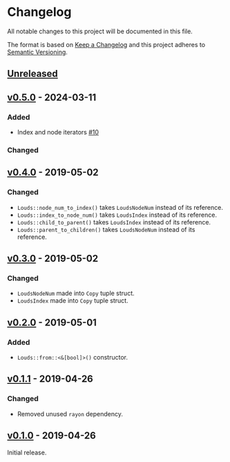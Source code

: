 # Changelog
All notable changes to this project will be documented in this file.

The format is based on [Keep a Changelog](http://keepachangelog.com/en/1.0.0/)
and this project adheres to [Semantic Versioning](http://semver.org/spec/v2.0.0.html).

## [Unreleased]

## [v0.5.0] - 2024-03-11
### Added

- Index and node iterators [#10](https://github.com/laysakura/louds-rs/pull/10)

### Changed


## [v0.4.0] - 2019-05-02
### Changed
- `Louds::node_num_to_index()` takes `LoudsNodeNum` instead of its reference.
- `Louds::index_to_node_num()` takes `LoudsIndex` instead of its reference.
- `Louds::child_to_parent()` takes `LoudsIndex` instead of its reference.
- `Louds::parent_to_children()` takes `LoudsNodeNum` instead of its reference.

## [v0.3.0] - 2019-05-02
### Changed
- `LoudsNodeNum` made into `Copy` tuple struct.
- `LoudsIndex` made into `Copy` tuple struct.

## [v0.2.0] - 2019-05-01
### Added
- `Louds::from::<&[bool]>()` constructor.

## [v0.1.1] - 2019-04-26
### Changed
- Removed unused `rayon` dependency.

## [v0.1.0] - 2019-04-26
Initial release.

[Unreleased]: https://github.com/laysakura/louds-rs/compare/v0.5.0...HEAD
[v0.5.0]: https://github.com/laysakura/louds-rs/compare/v0.4.0...HEAD
[v0.4.0]: https://github.com/laysakura/louds-rs/compare/v0.3.0...v0.4.0
[v0.3.0]: https://github.com/laysakura/louds-rs/compare/v0.2.0...v0.3.0
[v0.2.0]: https://github.com/laysakura/louds-rs/compare/v0.1.1...v0.2.0
[v0.1.1]: https://github.com/laysakura/louds-rs/compare/v0.1.0...v0.1.1
[v0.1.0]: https://github.com/laysakura/louds-rs/compare/89fad3a...v0.1.0
